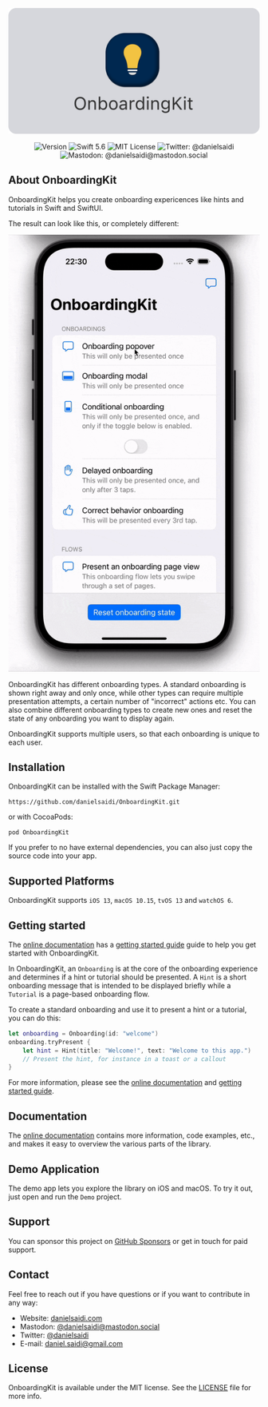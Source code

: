 <p align="center">
    <img src ="Resources/Logo_GitHub.png" alt="OnboardingKit Logo" title="OnboardingKit" width=600 />
</p>

<p align="center">
    <img src="https://img.shields.io/github/v/release/danielsaidi/OnboardingKit?color=%2300550&sort=semver" alt="Version" />
    <img src="https://img.shields.io/badge/Swift-5.6-orange.svg" alt="Swift 5.6" />
    <img src="https://img.shields.io/github/license/danielsaidi/OnboardingKit" alt="MIT License" />
    <img src="https://img.shields.io/twitter/url?label=Twitter&style=social&url=https%3A%2F%2Ftwitter.com%2Fdanielsaidi" alt="Twitter: @danielsaidi" title="Twitter: @danielsaidi" />
    <img src="https://img.shields.io/mastodon/follow/000253346?label=mastodon&style=social" alt="Mastodon: @danielsaidi@mastodon.social" title="Mastodon: @danielsaidi@mastodon.social" />
</p>


## About OnboardingKit

OnboardingKit helps you create onboarding expericences like hints and tutorials in Swift and SwiftUI. 

The result can look like this, or completely different:

<p align="center">
    <img src ="Resources/Demo.gif" />
</p>

OnboardingKit has different onboarding types. A standard onboarding is shown right away and only once, while other types can require multiple presentation attempts, a certain number of "incorrect" actions etc. You can also combine different onboarding types to create new ones and reset the state of any onboarding you want to display again. 

OnboardingKit supports multiple users, so that each onboarding is unique to each user.



## Installation

OnboardingKit can be installed with the Swift Package Manager:

```
https://github.com/danielsaidi/OnboardingKit.git
```

or with CocoaPods:

```
pod OnboardingKit
```

If you prefer to no have external dependencies, you can also just copy the source code into your app.



## Supported Platforms

OnboardingKit supports `iOS 13`, `macOS 10.15`, `tvOS 13` and `watchOS 6`.



## Getting started

The [online documentation][Documentation] has a [getting started guide][Getting-Started] guide to help you get started with OnboardingKit.

In OnboardingKit, an ``Onboarding`` is at the core of the onboarding experience and determines if a hint or tutorial should be presented. A `Hint` is a short onboarding message that is intended to be displayed briefly while a `Tutorial` is a page-based onboarding flow.

To create a standard onboarding and use it to present a hint or a tutorial, you can do this:

```swift
let onboarding = Onboarding(id: "welcome")
onboarding.tryPresent { 
    let hint = Hint(title: "Welcome!", text: "Welcome to this app.")
    // Present the hint, for instance in a toast or a callout
}
```

For more information, please see the [online documentation][Documentation] and [getting started guide][Getting-Started].



## Documentation

The [online documentation][Documentation] contains more information, code examples, etc., and makes it easy to overview the various parts of the library. 



## Demo Application

The demo app lets you explore the library on iOS and macOS. To try it out, just open and run the `Demo` project.



## Support

You can sponsor this project on [GitHub Sponsors][Sponsors] or get in touch for paid support. 



## Contact

Feel free to reach out if you have questions or if you want to contribute in any way:

* Website: [danielsaidi.com][Website]
* Mastodon: [@danielsaidi@mastodon.social][Mastodon]
* Twitter: [@danielsaidi][Twitter]
* E-mail: [daniel.saidi@gmail.com][Email]



## License

OnboardingKit is available under the MIT license. See the [LICENSE][License] file for more info.


[Email]: mailto:daniel.saidi@gmail.com
[Website]: https://www.danielsaidi.com
[Twitter]: https://www.twitter.com/danielsaidi
[Mastodon]: https://mastodon.social/@danielsaidi
[Sponsors]: https://github.com/sponsors/danielsaidi

[Documentation]: https://danielsaidi.github.io/OnboardingKit/documentation/onboardingKit/
[Getting-Started]: https://danielsaidi.github.io/OnboardingKit/documentation/onboardingKit/getting-started
[License]: https://github.com/danielsaidi/OnboardingKit/blob/master/LICENSE
